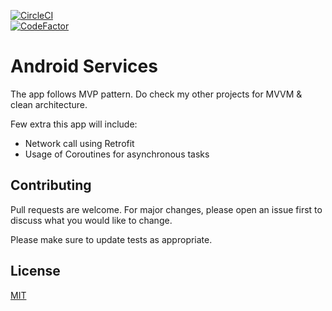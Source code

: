 [![CircleCI](https://dl.circleci.com/status-badge/img/gh/bosankus/Weatherify-MVP/tree/master.svg?style=shield)](https://dl.circleci.com/status-badge/redirect/gh/bosankus/Weatherify-MVP/tree/master)  
[![CodeFactor](https://www.codefactor.io/repository/github/bosankus/weatherify-mvp/badge?style=plastic)](https://www.codefactor.io/repository/github/bosankus/weatherify-mvp/stats)

# Android Services

The app follows MVP pattern. Do check my other projects for MVVM & clean architecture.

Few extra this app will include:
- Network call using Retrofit
- Usage of Coroutines for asynchronous tasks

## Contributing
Pull requests are welcome. For major changes, please open an issue first to discuss what you would like to change.

Please make sure to update tests as appropriate.

## License
[MIT](https://choosealicense.com/licenses/mit/)
